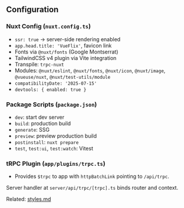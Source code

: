 ## Configuration

### Nuxt Config (`nuxt.config.ts`)

- `ssr: true` → server-side rendering enabled
- `app.head.title: 'VueFlix'`, favicon link
- Fonts via `@nuxt/fonts` (Google Montserrat)
- TailwindCSS v4 plugin via Vite integration
- Transpile: `trpc-nuxt`
- Modules: `@nuxt/eslint`, `@nuxt/fonts`, `@nuxt/icon`, `@nuxt/image`, `@vueuse/nuxt`, `@nuxt/test-utils/module`
- `compatibilityDate: '2025-07-15'`
- `devtools: { enabled: true }`

### Package Scripts (`package.json`)

- `dev`: start dev server
- `build`: production build
- `generate`: SSG
- `preview`: preview production build
- `postinstall`: `nuxt prepare`
- `test`, `test:ui`, `test:watch`: Vitest

### tRPC Plugin (`app/plugins/trpc.ts`)

- Provides `$trpc` to app with `httpBatchLink` pointing to `/api/trpc`.

Server handler at `server/api/trpc/[trpc].ts` binds router and context.

Related: [styles.md](./styles.md)
